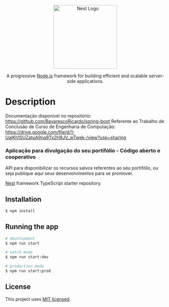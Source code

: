 <p align="center">
  <a href="http://nestjs.com/" target="blank"><img src="https://nestjs.com/img/logo-small.svg" width="200" alt="Nest Logo" /></a>
</p>

[circleci-image]: https://img.shields.io/circleci/build/github/nestjs/nest/master?token=abc123def456
[circleci-url]: https://circleci.com/gh/nestjs/nest

  <p align="center">A progressive <a href="http://nodejs.org" target="_blank">Node.js</a> framework for building efficient and scalable server-side applications.</p>
    <p align="center">

# Description
Documentação disponivel no repositório: https://github.com/BavarescoRicardo/spring-boot
  Referente ao Trabalho de Conclusão de Curso de Engenharia de Computação:
    https://drive.google.com/file/d/1-UaIKh1SUZatuA9na9Tx2H8JV_wTwek-/view?usp=sharing

### Aplicação para divulgação do seu portifólio - Código aberto e cooperativo
API para disponibilizar os recursos salvos referentes ao seu portifólio, ou seja publique aqui seus desenvolvimentos para se promover.

[Nest](https://github.com/nestjs/nest) framework TypeScript starter repository.

## Installation

```bash
$ npm install
```

## Running the app

```bash
# development
$ npm run start

# watch mode
$ npm run start:dev

# production mode
$ npm run start:prod
```



## License

This project uses [MIT licensed](LICENSE).

